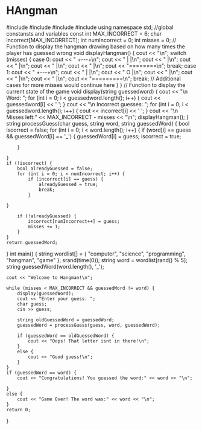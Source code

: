 # HAngman

#include <iostream> 
#include <string>
#include<ctime>
#include <algorithm>
using namespace std;
//global constansts and variables
const int MAX_INCORRECT = 6; 
char incorrect[MAX_INCORRECT];
int numIncorrect = 0;
int misses = 0;
// Function to display the hangman drawing based on how many times the player has guessed wrong
void displayHangman() {
	cout << "\n"; 
	switch (misses) {
	case 0:
		cout << " +---+\n";
		cout << " |   |\n";
		cout << "     |\n";
		cout << "     |\n";
		cout << "     |\n";
		cout << "     |\n";
		cout << "========\n";
		break;
	case 1:
		cout << "  +---+\n";
		cout << "  |   |\n";
		cout << "  O   |\n";
		cout << "      |\n";
		cout << "      |\n";
		cout << "      |\n";
		cout << "=========\n";
		break;
		// Additional cases for more misses would continue here
	}
}
// Function to display the current state of the game
void display(string guessedword) {
	cout << "\n Word: ";
	for (int i = 0; i < guessedword.length(); i++) {
		cout << guessedword[i] << ' ';
	}
	cout << "\n Incorrect guesses: ";
	for (int i = 0; i < guessedword.length(); i++) {
		cout << incorrect[i] << ' ';
	}
	cout << "\n Misses left:" << MAX_INCORRECT - misses << "\n";
	displayHangman();
}
string processGuess(char guess, string word, string guessedWord) {
	bool iscorrect = false;
	for (int i = 0; i < word.length(); i++) {
		if (word[i] == guess && guessedWord[i] == '_') {
			guessedWord[i] = guess;
			iscorrect = true;

		}
	
	}
	if (!iscorrect) {
		bool alreadyGuessed = false;
		for (int i = 0; i < numIncorrect; i++) {
			if (incorrect[i] == guess) {
				alreadyGuessed = true;
				break;
			}

	}
	
		if (!alreadyGuessed) {
			incorrect[numIncorrect++] = guess;
			misses += 1;
		}
	}
	return guessedWord;
}
int main() {
	string wordlist[] = { "computer", "science", "programming", "hangman", "game" };
	srand(time(0));
	string word = wordlist[rand() % 5];
	string guessedWord(word.length(), '_');

	cout << "Welcome to Hangman!\n";

	while (misses < MAX_INCORRECT && guessedWord != word) {
		display(guessedWord);
		cout << "Enter your guess: ";
		char guess;
		cin >> guess;

		string oldGuessedWord = guessedWord;
		guessedWord = processGuess(guess, word, guessedWord);

		if (guessedWord == oldGuessedWord) {
			cout << "Oops! That letter isnt in there!\n";
		}
		else {
			cout << "Good guess!\n";
		}
	}
	if (guessedWord == word) {
		cout << "Congratulations! You guessed the word:" << word << "\n";

	}
	else {
		cout << "Game Over! The word was:" << word << "\n";
	}
	return 0;
}
